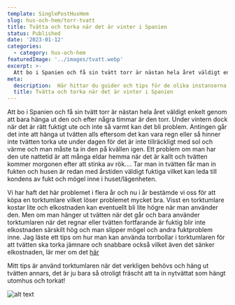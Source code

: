 ```yaml
---
template: SinglePostHusHem
slug: hus-och-hem/torr-tvatt
title: Tvätta och torka när det är vinter i Spanien
status: Published
date: '2023-01-12'
categories:
  - category: hus-och-hem
featuredImage: '../images/tvatt.webp'
excerpt: >-
  Att bo i Spanien och få sin tvätt torr är nästan hela året väldigt enkelt genom att bara hänga ut den och efter några timmar är den torr. Under vintern dock när det är rätt fuktigt ute och inte så varmt kan det bli problem. 
meta:
  description:  Här hittar du guider och tips för de olika instanserna du kan behöva besöka 
  title: Tvätta och torka när det är vinter i Spanien
---
```



Att bo i Spanien och få sin tvätt torr är nästan hela året väldigt enkelt genom att bara hänga ut den och efter några timmar är den torr. Under vintern dock när det är rätt fuktigt ute och inte så varmt kan det bli problem. Antingen går det inte att hänga ut tvätten alls eftersom det kan vara regn eller så hinner inte tvätten torka ute under dagen för det är inte tillräckligt med sol och värme och man måste ta in den på kvällen igen. Ett problem om man har den ute nattetid är att många eldar hemma när det är kallt och tvätten kommer morgonen efter att stinka av rök…. Tar man in tvätten får man in fukten och husen är redan med årstiden väldigt fuktiga vilket kan leda till kondens av fukt och mögel inne i huset/lägenheten. 

Vi har haft det här problemet i flera år och nu i år bestämde vi oss för att köpa en torktumlare vilket löser problemet mycket bra. Visst en torktumlare kostar lite och elkostnaden kan eventuellt bli lite högre när man använder den. Men om man hänger ut tvätten när det går och bara använder torktumlaren när det regnar eller tvätten fortfarande är fuktig blir inte elkostnaden särskilt hög och man slipper mögel och andra fuktproblem inne. Jag läste ett tips om hur man kan använda torrbollar i torktumlaren för att tvätten ska torka jämnare och snabbare också vilket även det sänker elkostnaden, lär mer om det 
<a href="https://xn--flyttstdning-gteborg-hzb71b.com/stadguiden/torkbollar/" target="_blank" ref="nofollow">här</a>

Mitt tips är använd torktumlaren när det verkligen behövs och häng ut tvätten annars, det är ju bara så otroligt fräscht att ta in nytvättat som hängt utomhus och torkat! 

![alt text](/images/tvatt.webp "Tvätt, Spain")